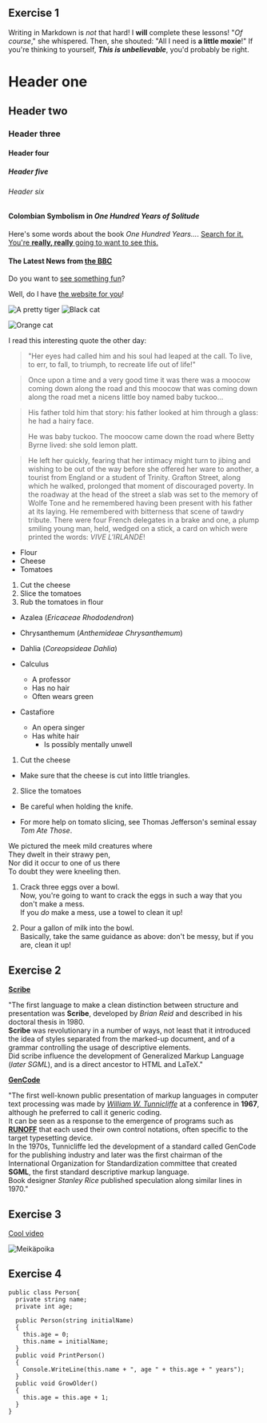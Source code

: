 ## Exercise 1
Writing in Markdown is _not_ that hard!
I **will** complete these lessons!
"_Of course_," she whispered. Then, she shouted: "All I need is **a little moxie**!"
If you're thinking to yourself, **_This is unbelievable_**, you'd probably be right.
# Header one
## Header two
### Header three
#### Header four
##### Header five
###### Header six
#### Colombian Symbolism in _One Hundred Years of Solitude_ 

Here's some words about the book _One Hundred Years..._.
[Search for it.](www.google.com)
[You're **really, really** going to want to see this.](www.dailykitten.com)
#### The Latest News from [the BBC](www.bbc.com/news)
Do you want to [see something fun][a fun place]?

Well, do I have [the website for you][another fun place]!

[a fun place]: www.zombo.com
[another fun place]: www.stumbleupon.com
![A pretty tiger](https://upload.wikimedia.org/wikipedia/commons/5/56/Tiger.50.jpg)
![Black cat][Black]

![Orange cat][Orange]

[Black]: https://upload.wikimedia.org/wikipedia/commons/a/a3/81_INF_DIV_SSI.jpg
[Orange]: http://icons.iconarchive.com/icons/google/noto-emoji-animals-nature/256/22221-cat-icon.png
I read this interesting quote the other day:

>"Her eyes had called him and his soul had leaped at the call. To live, to err, to fall, to triumph, to recreate life out of life!"

>Once upon a time and a very good time it was there was a moocow coming down along the road and this moocow that was coming down along the road met a nicens little boy named baby tuckoo...

>His father told him that story: his father looked at him through a glass: he had a hairy face.
>
>He was baby tuckoo. The moocow came down the road where Betty Byrne lived: she sold lemon platt.

>He left her quickly, fearing that her intimacy might turn to jibing and wishing to be out of the way before she offered her ware to another, a tourist from England or a student of Trinity. Grafton Street, along which he walked, prolonged that moment of discouraged poverty. In the roadway at the head of the street a slab was set to the memory of Wolfe Tone and he remembered having been present with his father at its laying. He remembered with bitterness that scene of tawdry tribute. There were four French delegates in a brake and one, a plump smiling young man, held, wedged on a stick, a card on which were printed the words: _VIVE L'IRLANDE_!
* Flour
* Cheese
* Tomatoes
1. Cut the cheese
2. Slice the tomatoes
3. Rub the tomatoes in flour
* Azalea (_Ericaceae Rhododendron_)
* Chrysanthemum (_Anthemideae Chrysanthemum_)
* Dahlia (_Coreopsideae Dahlia_)

* Calculus
  * A professor
  * Has no hair
  * Often wears green
* Castafiore
  * An opera singer
  * Has white hair
    * Is possibly mentally unwell

 1. Cut the cheese

  * Make sure that the cheese is cut into little triangles.

2. Slice the tomatoes

  * Be careful when holding the knife.
  
  * For more help on tomato slicing, see Thomas Jefferson's seminal essay _Tom Ate Those_.

  We pictured the meek mild creatures where  
They dwelt in their strawy pen,  
Nor did it occur to one of us there  
To doubt they were kneeling then. 

1. Crack three eggs over a bowl.  
 Now, you're going to want to crack the eggs in such a way that you don't make a mess.  
 If you _do_ make a mess, use a towel to clean it up!

2. Pour a gallon of milk into the bowl.  
 Basically, take the same guidance as above: don't be messy, but if you are, clean it up!

 ## Exercise 2

 [**Scribe**](https://en.wikipedia.org/wiki/Markup_language)

 "The first language to make a clean distinction between structure and presentation was **Scribe**, developed by _Brian Reid_ and described in his doctoral thesis in 1980.  
**Scribe** was revolutionary in a number of ways, not least that it introduced the idea of styles separated from the marked-up document, and of a grammar controlling the usage of descriptive elements.  
 Did scribe influence the development of Generalized Markup Language (_later SGML_), and is a direct ancestor to HTML and LaTeX."

 [**GenCode**](https://en.wikipedia.org/wiki/Markup_language)

 "The first well-known public presentation of markup languages in computer text processing was made by [_William W. Tunnicliffe_][1] at a conference in **1967**, although he preferred to call it generic coding.  
  It can be seen as a response to the emergence of programs such as [**RUNOFF**][2] that each used their own control notations, often specific to the target typesetting device.  
   In the 1970s, Tunnicliffe led the development of a standard called GenCode for the publishing industry and later was the first chairman of the International Organization for Standardization committee that created **SGML**, the first standard descriptive markup language.  
   Book designer _Stanley Rice_ published speculation along similar lines in 1970."

 [1]: https://en.wikipedia.org/wiki/William_W._Tunnicliffe
 [2]: https://en.wikipedia.org/wiki/TYPSET_and_RUNOFF

## Exercise 3
[Cool video][video]

[video]: https://youtu.be/oZAGNaLrTd0

![Meikäpoika](https://images-prod.dazeddigital.com/600/53-137-669-446/azure/dazed-prod/1330/4/1334197.jpg)

## Exercise 4
```
public class Person{
  private string name;
  private int age;

  public Person(string initialName)
  {
    this.age = 0;
    this.name = initialName;
  }
  public void PrintPerson()
  {
    Console.WriteLine(this.name + ", age " + this.age + " years");
  }
  public void GrowOlder()
  {
    this.age = this.age + 1;
  }
}
```
